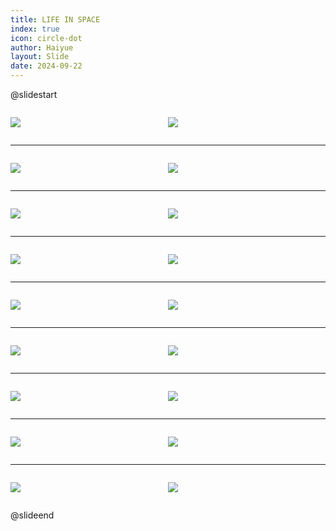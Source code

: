 ```yaml
---
title: LIFE IN SPACE
index: true
icon: circle-dot
author: Haiyue
layout: Slide
date: 2024-09-22
---
```

 
@slidestart

<div style="display:flex">
<div style="flex:1">

![](https://raw.githubusercontent.com/yclord/reading/refs/heads/master/english/Level-S/LIFE%20IN%20SPACE/001.webp)
</div>
<div style="flex:1">

![](https://raw.githubusercontent.com/yclord/reading/refs/heads/master/english/Level-S/LIFE%20IN%20SPACE/002.webp)
</div>
</div>

---

<div style="display:flex">
<div style="flex:1">

![](https://raw.githubusercontent.com/yclord/reading/refs/heads/master/english/Level-S/LIFE%20IN%20SPACE/003.webp)
</div>
<div style="flex:1">

![](https://raw.githubusercontent.com/yclord/reading/refs/heads/master/english/Level-S/LIFE%20IN%20SPACE/004.webp)
</div>
</div>

---

<div style="display:flex">
<div style="flex:1">

![](https://raw.githubusercontent.com/yclord/reading/refs/heads/master/english/Level-S/LIFE%20IN%20SPACE/005.webp)
</div>
<div style="flex:1">

![](https://raw.githubusercontent.com/yclord/reading/refs/heads/master/english/Level-S/LIFE%20IN%20SPACE/006.webp)
</div>
</div>

---

<div style="display:flex">
<div style="flex:1">

![](https://raw.githubusercontent.com/yclord/reading/refs/heads/master/english/Level-S/LIFE%20IN%20SPACE/007.webp)
</div>
<div style="flex:1">

![](https://raw.githubusercontent.com/yclord/reading/refs/heads/master/english/Level-S/LIFE%20IN%20SPACE/008.webp)
</div>
</div>

---

<div style="display:flex">
<div style="flex:1">

![](https://raw.githubusercontent.com/yclord/reading/refs/heads/master/english/Level-S/LIFE%20IN%20SPACE/009.webp)
</div>
<div style="flex:1">

![](https://raw.githubusercontent.com/yclord/reading/refs/heads/master/english/Level-S/LIFE%20IN%20SPACE/010.webp)
</div>
</div>

---

<div style="display:flex">
<div style="flex:1">

![](https://raw.githubusercontent.com/yclord/reading/refs/heads/master/english/Level-S/LIFE%20IN%20SPACE/011.webp)
</div>
<div style="flex:1">

![](https://raw.githubusercontent.com/yclord/reading/refs/heads/master/english/Level-S/LIFE%20IN%20SPACE/012.webp)
</div>
</div>

---

<div style="display:flex">
<div style="flex:1">

![](https://raw.githubusercontent.com/yclord/reading/refs/heads/master/english/Level-S/LIFE%20IN%20SPACE/013.webp)
</div>
<div style="flex:1">

![](https://raw.githubusercontent.com/yclord/reading/refs/heads/master/english/Level-S/LIFE%20IN%20SPACE/014.webp)
</div>
</div>

---

<div style="display:flex">
<div style="flex:1">

![](https://raw.githubusercontent.com/yclord/reading/refs/heads/master/english/Level-S/LIFE%20IN%20SPACE/015.webp)
</div>
<div style="flex:1">

![](https://raw.githubusercontent.com/yclord/reading/refs/heads/master/english/Level-S/LIFE%20IN%20SPACE/016.webp)
</div>
</div>

---

<div style="display:flex">
<div style="flex:1">

![](https://raw.githubusercontent.com/yclord/reading/refs/heads/master/english/Level-S/LIFE%20IN%20SPACE/017.webp)
</div>
<div style="flex:1">

![](https://raw.githubusercontent.com/yclord/reading/refs/heads/master/english/Level-S/LIFE%20IN%20SPACE/018.webp)
</div>
</div>

@slideend